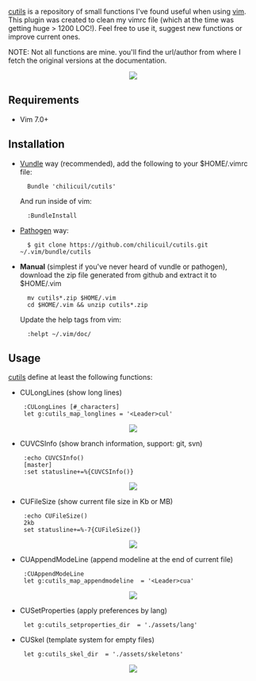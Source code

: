 [cutils](https://github.com/chilicuil/cutils) is a repository of small functions I've found useful when using [vim](http://vim.org). This plugin was created to clean my vimrc file (which at the time was getting huge > 1200 LOC!). Feel free to use it, suggest new functions or improve current ones.

NOTE: Not all functions are mine. you'll find the url/author from where I fetch the original versions at the documentation.

<p align="center">
  <img src="http://javier.io/assets/img/vim-cutils.jpg"/><br>
</p>

Requirements
------------

* Vim 7.0+

Installation
------------

- [Vundle](https://github.com/gmarik/vundle) way (recommended), add the following to your $HOME/.vimrc file:

        Bundle 'chilicuil/cutils'

    And run inside of vim:

        :BundleInstall

- [Pathogen](https://github.com/tpope/vim-pathogen) way:

        $ git clone https://github.com/chilicuil/cutils.git ~/.vim/bundle/cutils

- **Manual** (simplest if you've never heard of vundle or pathogen), download the zip file generated from github and extract it to $HOME/.vim

        mv cutils*.zip $HOME/.vim
        cd $HOME/.vim && unzip cutils*.zip

    Update the help tags from vim:

        :helpt ~/.vim/doc/

Usage
-----

[cutils](https://github.com/chilicuil/cutils) define at least the following functions:

 - CULongLines (show long lines)

        :CULongLines [#_characters]
        let g:cutils_map_longlines = '<Leader>cul'

<p align="center">
  <img src="http://javier.io/assets/img/culonglines.gif"/><br>
</p>

 - CUVCSInfo (show branch information, support: git, svn)

        :echo CUVCSInfo()
        [master]
        :set statusline+=%{CUVCSInfo()}

<p align="center">
  <img src="http://javier.io/assets/img/cuvcsinfo.png"/><br>
</p>

 - CUFileSize (show current file size in Kb or MB)

        :echo CUFileSize()
        2kb
        set statusline+=%-7{CUFileSize()}

<p align="center">
  <img src="http://javier.io/assets/img/cufilesize.png"/><br>
</p>

 - CUAppendModeLine (append modeline at the end of current file)

        :CUAppendModeLine
        let g:cutils_map_appendmodeline  = '<Leader>cua'

<p align="center">
  <img src="http://javier.io/assets/img/cuappendmodeline.gif"/><br>
</p>

 - CUSetProperties (apply preferences by lang)

        let g:cutils_setproperties_dir  = './assets/lang'

<!--TODO 11-03-2014 02:24 >> look for replacement-->
 - CUSkel (template system for empty files)

        let g:cutils_skel_dir  = './assets/skeletons'

<p align="center">
  <img src="http://javier.io/assets/img/cuskel.gif"/><br>
</p>
